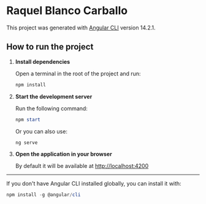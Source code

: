 # Raquel Blanco Carballo

This project was generated with [Angular CLI](https://github.com/angular/angular-cli) version 14.2.1.

## How to run the project

1. **Install dependencies**

   Open a terminal in the root of the project and run:

   ```powershell
   npm install
   ```

2. **Start the development server**

   Run the following command:

   ```powershell
   npm start
   ```

   Or you can also use:

   ```powershell
   ng serve
   ```

3. **Open the application in your browser**

   By default it will be available at [http://localhost:4200](http://localhost:4200)

---

If you don't have Angular CLI installed globally, you can install it with:

```powershell
npm install -g @angular/cli
```
